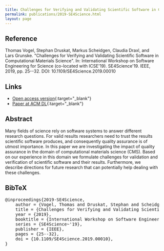 ```yaml
---
title: Challenges for Verifying and Validating Scientific Software in Computational Materials Science
permalink: publications/2019-SE4Science.html
layout: page
---
```


## Reference
Thomas Vogel, Stephan Druskat, Markus Scheidgen, Claudia Draxl, and Lars Grunske. "Challenges for Verifying and Validating Scientific Software in Computational Materials Science". In: International Workshop on Software Engineering for Science (co-located with ICSE'19). SE4Science'19. IEEE, 2019, pp. 25--32. DOI: 10.1109/SE4Science.2019.00010

## Links
* [Open access version](https://arxiv.org/abs/1906.09179){:target="_blank"}
* [Paper at ACM DL](https://dl.acm.org/citation.cfm?id=3340902){:target="_blank"}

## Abstract
Many fields of science rely on software systems to answer different research questions. For valid results researchers need to trust the results scientific software produces, and consequently quality assurance is of utmost importance. In this paper we are investigating the impact of quality assurance in the domain of computational materials science (CMS). Based on our experience in this domain we formulate challenges for validation and verification of scientific software and their results. Furthermore, we describe directions for future research that can potentially help dealing with these challenges.

## BibTeX

<div class="bibtex">
<pre>@inproceedings{2019-SE4Science,
    author = {Vogel, Thomas and Druskat, Stephan and Scheidgen, Markus and Draxl, Caludia and Grunske, Lars},
    title = {Challenges for Verifying and Validating Scientific Software in Computational Materials Science},
    year = {2019},
    booktitle = {International Workshop on Software Engineering for Science},
    series = {SE4Science~'19},
    publisher = {IEEE},
    pages = {25--32},
    doi = {10.1109/SE4Science.2019.00010},
}</pre>
</div>
